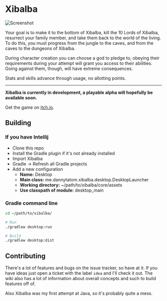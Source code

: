 # Xibalba

![Screenshot](https://img.itch.zone/aW1hZ2UvMTQ3NDExLzY3NDg2My5naWY=/347x500/zwB1Pb.gif)

Your goal is to make it to the bottom of Xibalba, kill the 10 Lords of Xibalba, resurrect your family member, and take them back to the world of the living. To do this, you must progress from the jungle to the caves, and from the caves to the dungeons of Xibalba.

During character creation you can choose a god to pledge to, obeying their requirements during your attempt will grant you access to their abilities. Going against them, though, will have extreme consequences.

Stats and skills advance through usage, no allotting points.

---

**Xibalba is currently in development, a playable alpha will hopefully be available soon.**

Get the game on [itch.io](https://ohokcool.itch.io/xibalba).

## Building

### If you have Intellij

- Clone this repo
- Install the Gradle plugin if it's not already installed
- Import Xibalba
- Gradle -> Refresh all Gradle projects
- Add a new configuration
    - **Name:** Desktop
    - **Main class:** me.dannytatom.xibalba.desktop.DesktopLauncher
    - **Working directory:** ~/path/to/xibalba/core/assets
    - **Use classpath of module:** desktop_main 

### Gradle command line

```zsh
cd ~/path/to/xibalba/

# Run
./gradlew desktop:run

# Build
./gradlew desktop:dist
```

## Contributing

There's a lot of features and bugs on the issue tracker, so have at it. If you have ideas just open a ticket with the label `idea` and I'll check it out. The wiki also has a lot of information about overall concepts and such to build features off of.

Also Xibalba was my first attempt at Java, so it's probably quite a mess.